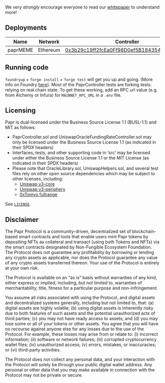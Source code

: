 We *very strongly* encourage everyone to read our [whitepaper](https://backed.mirror.xyz/8SslPvU8of0h-fxoo6AybCpm51f30nd0qxPST8ep08c) to understand more!

## Deployments
| Name      | Network | Controller | Token |
| ----------- | ----------- | ----------- | ----------- |
| paprMEME      | Ethereum       | [0x3b29c19ff2fcEa0Ff98D0ef5B184354D74eA74b0](https://etherscan.io/address/0x3b29c19ff2fcea0ff98d0ef5b184354d74ea74b0)       | [0x320aAAB3038bc08317f5a4be19EA1D9608551d79](https://etherscan.io/address/0x320aAAB3038bc08317f5a4be19EA1D9608551d79)       |

## Running code 
`foundryup` + `forge install` + `forge test` will get you up and going. (More info on Foundry [here](https://github.com/foundry-rs/foundry)). Most of the PaprController tests are forking tests: relying on real chain state. To get these working, add an RPC url value (e.g. from Alchemy or Infura) for `MAINNET_RPC_URL` in a `.env` file. 

## Licensing 

Papr is dual-licensed under the Business Source License 1.1 (BUSL-1.1) and MIT as follows:
- PaprController.sol and UniswapOracleFundingRateController.sol may only be licensed under the Business Source License 1.1 (as indicated in their SPDX headers)
- Interfaces, tests,  and other supporting code in ‘src’ may be licensed under either the Business Source License 1.1 or the MIT License (as indicated in their SPDX headers)
- Please note that OracleLibrary.sol, UniswapHelpers.sol, and several test files rely on other open source dependencies which may be subject to other licenses, including:
  - [Uniswap v3-core](https://github.com/Uniswap/v3-core)
  - [Uniswap v3-periphery](https://github.com/Uniswap/v3-periphery)
  - [0xTomyo fullrange](https://github.com/0xTomoyo/fullrange)
  
See [`LICENSE`](https://github.com/with-backed/papr/blob/master/LICENSING.txt).

## Disclaimer

The Papr Protocol is a community-driven, decentralized set of blockchain-based smart contracts and tools that enable users mint Papr tokens by depositing NFTs as collateral and transact (using both Tokens and NFTs) via the smart contracts designated by Non-Fungible Ecosystem Foundation. The Protocol does not guarantee any profitability by borrowing or lending any crypto assets as applicable, nor does the Protocol guarantee any value of any crypto assets transferred thereon. Your use of the Protocol is entirely at your own risk.

The Protocol is available on an “as is” basis without warranties of any kind, either express or implied, including, but not limited to, warranties of merchantability, title, fitness for a particular purpose and non-infringement.

You assume all risks associated with using the Protocol, and digital assets and decentralized systems generally, including but not limited to, that: (a) digital assets are highly volatile; (b) using digital assets is inherently risky due to both features of such assets and the potential unauthorized acts of third parties; (c) you may not have ready access to assets; and (d) you may lose some or all of your tokens or other assets. You agree that you will have no recourse against anyone else for any losses due to the use of the Protocol. For example, these losses may arise from or relate to: (i) incorrect information; (ii) software or network failures; (iii) corrupted cryptocurrency wallet files; (iv) unauthorized access; (v) errors, mistakes, or inaccuracies; or (vi) third-party activities.

The Protocol does not collect any personal data, and your interaction with the Protocol will solely be through your public digital wallet address. Any personal or other data that you may make available in connection with the Protocol may not be private or secure.

